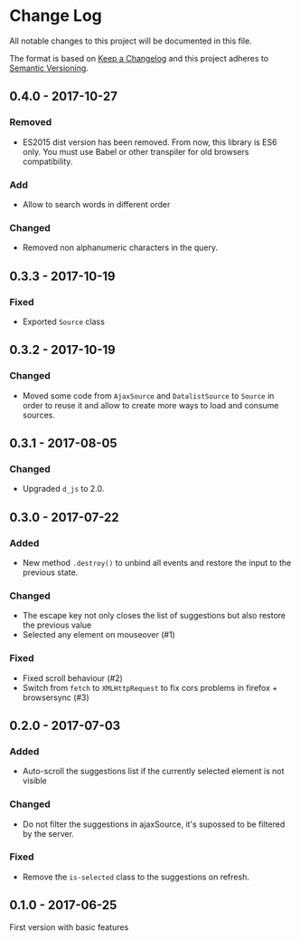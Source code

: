 # Change Log
All notable changes to this project will be documented in this file.

The format is based on [Keep a Changelog](http://keepachangelog.com/) 
and this project adheres to [Semantic Versioning](http://semver.org/).

## 0.4.0 - 2017-10-27

### Removed

* ES2015 dist version has been removed. From now, this library is ES6 only. You must use Babel or other transpiler for old browsers compatibility.

### Add

* Allow to search words in different order

### Changed

* Removed non alphanumeric characters in the query.

## 0.3.3 - 2017-10-19

### Fixed

* Exported `Source` class

## 0.3.2 - 2017-10-19

### Changed

* Moved some code from `AjaxSource` and `DatalistSource` to `Source` in order to reuse it and allow to create more ways to load and consume sources.

## 0.3.1 - 2017-08-05

### Changed

* Upgraded `d_js` to 2.0.

## 0.3.0 - 2017-07-22

### Added

* New method `.destroy()` to unbind all events and restore the input to the previous state.

### Changed

* The escape key not only closes the list of suggestions but also restore the previous value
* Selected any element on mouseover (#1)

### Fixed

* Fixed scroll behaviour (#2)
* Switch from `fetch` to `XMLHttpRequest` to fix cors problems in firefox + browsersync (#3)

## 0.2.0 - 2017-07-03

### Added

* Auto-scroll the suggestions list if the currently selected element is not visible

### Changed

* Do not filter the suggestions in ajaxSource, it's supossed to be filtered by the server.

### Fixed

* Remove the `is-selected` class to the suggestions on refresh.

## 0.1.0 - 2017-06-25

First version with basic features
